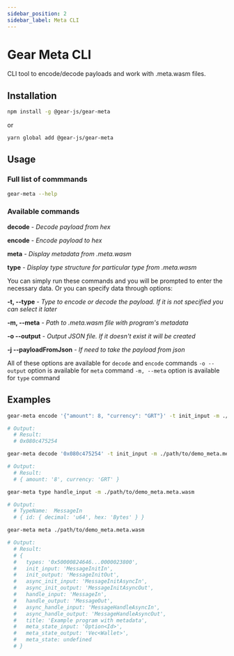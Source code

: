 ```yaml
---
sidebar_position: 2
sidebar_label: Meta CLI
---
```


# Gear Meta CLI

CLI tool to encode/decode payloads and work with .meta.wasm files.

## Installation

```sh
npm install -g @gear-js/gear-meta
```

or

```sh
yarn global add @gear-js/gear-meta
```

## Usage

### Full list of commmands

```sh
gear-meta --help
```

### Available commands

**decode** - _Decode payload from hex_

**encode** - _Encode payload to hex_

**meta** - _Display metadata from .meta.wasm_

**type** - _Display type structure for particular type from .meta.wasm_

You can simply run these commands and you will be prompted to enter the necessary data. Or you can specify data through options:

**-t, --type** - _Type to encode or decode the payload. If it is not specified you can select it later_

**-m, --meta** - _Path to .meta.wasm file with program's metadata_

**-o --output** - _Output JSON file. If it doesn't exist it will be created_

**-j --payloadFromJson** - _If need to take the payload from json_

All of these options are available for `decode` and `encode` commands
`-o --output` option is available for `meta` command
`-m, --meta` option is available for `type` command

## Examples

```sh
gear-meta encode '{"amount": 8, "currency": "GRT"}' -t init_input -m ./path/to/demo_meta.meta.wasm

# Output:
  # Result:
  # 0x080c475254
```

```sh
gear-meta decode '0x080c475254' -t init_input -m ./path/to/demo_meta.meta.wasm

# Output:
  # Result:
  # { amount: '8', currency: 'GRT' }
```

```sh
gear-meta type handle_input -m ./path/to/demo_meta.meta.wasm

# Output:
  # TypeName:  MessageIn
  # { id: { decimal: 'u64', hex: 'Bytes' } }
```

```sh
gear-meta meta ./path/to/demo_meta.meta.wasm

# Output:
  # Result:
  # {
  #   types: '0x50000824646...0000023800',
  #   init_input: 'MessageInitIn',
  #   init_output: 'MessageInitOut',
  #   async_init_input: 'MessageInitAsyncIn',
  #   async_init_output: 'MessageInitAsyncOut',
  #   handle_input: 'MessageIn',
  #   handle_output: 'MessageOut',
  #   async_handle_input: 'MessageHandleAsyncIn',
  #   async_handle_output: 'MessageHandleAsyncOut',
  #   title: 'Example program with metadata',
  #   meta_state_input: 'Option<Id>',
  #   meta_state_output: 'Vec<Wallet>',
  #   meta_state: undefined
  # }
```

